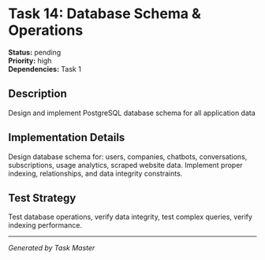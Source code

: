 # Task 14: Database Schema & Operations

**Status:** pending  
**Priority:** high  
**Dependencies:** Task 1  

## Description
Design and implement PostgreSQL database schema for all application data

## Implementation Details
Design database schema for: users, companies, chatbots, conversations, subscriptions, usage analytics, scraped website data. Implement proper indexing, relationships, and data integrity constraints.

## Test Strategy
Test database operations, verify data integrity, test complex queries, verify indexing performance.

---
*Generated by Task Master*